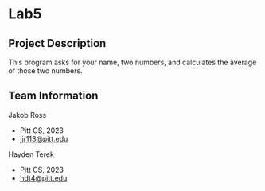 # Lab5


## Project Description
This program asks for your name, two numbers, and calculates the average of those two numbers.

## Team Information
Jakob Ross
* Pitt CS, 2023
* jjr113@pitt.edu

Hayden Terek
* Pitt CS, 2023
* hdt4@pitt.edu
